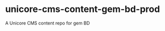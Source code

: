unicore-cms-content-gem-bd-prod
===============================

A Unicore CMS content repo for gem BD
